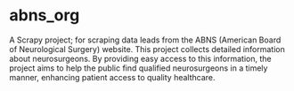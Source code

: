 # abns_org
A Scrapy project; for scraping data leads from the ABNS (American Board of Neurological Surgery) website. This project collects detailed information about neurosurgeons. By providing easy access to this information, the project aims to help the public find qualified neurosurgeons in a timely manner, enhancing patient access to quality healthcare.
